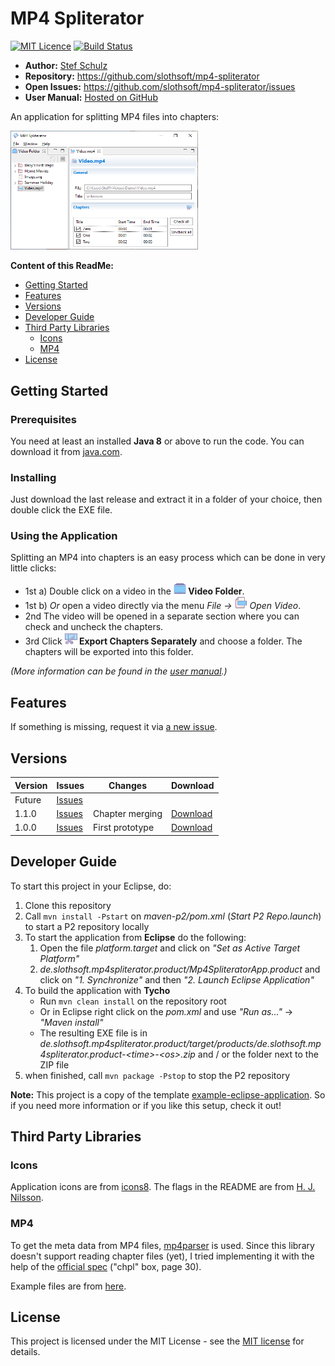 # MP4 Spliterator

[![MIT Licence](https://img.shields.io/github/license/jenkinsci/java-client-api.svg?label=License)](http://opensource.org/licenses/MIT) [![Build Status](https://travis-ci.com/slothsoft/mp4-spliterator.svg?branch=master)](https://travis-ci.com/slothsoft/mp4-spliterator)

- **Author:** [Stef Schulz](mailto:s.schulz@slothsoft.de)
- **Repository:** <https://github.com/slothsoft/mp4-spliterator>
- **Open Issues:** <https://github.com/slothsoft/mp4-spliterator/issues>
- **User Manual:** [Hosted on GitHub](https://slothsoft.github.io/mp4-spliterator/)

An application for splitting MP4 files into chapters: 

<img alt="Screenshot" src="docs/resources/images/screenshot.png" width="300"/>



**Content of this ReadMe:**

- [Getting Started](#getting-started)
- [Features](#features)
- [Versions](#versions)
- [Developer Guide](#developer-guide)
- [Third Party Libraries](#third-party-libraries)
    - [Icons](#icons)
    - [MP4](#mp4)
- [License](#license)



## Getting Started

### Prerequisites

You need at least an installed **Java 8** or above to run the code. You can download it from [java.com](https://www.java.com/download/).



### Installing

Just download the last release and extract it in a folder of your choice, then double click the EXE file.



### Using the Application


<p>Splitting an MP4 into chapters is an easy process which can be done in very 
little clicks:</p>

<ul>  
	<li>1st a) Double click on a video in the <b><img src="docs/resources/images/video-folder@2x.png" width="20"/> Video Folder</b>. </li>
	<li>1st b) <i>Or</i> open a video directly via the menu <i>File → <img src="docs/resources/images/file_video@2x.png" width="20"/> Open Video</i>. </li>
	<li>2nd The video will be opened in a separate section where you can check and uncheck the chapters.</li>
	<li>3rd Click <b><img src="docs/resources/images/export-split@2x.png" width="20"/> Export Chapters Separately</b> and choose a folder. The chapters will be exported into this folder.</li>
</ul>

*(More information can be found in the  [user manual](https://slothsoft.github.io/mp4-spliterator/).)*



##  Features

If something is missing, request it via [a new issue](https://github.com/slothsoft/mp4-spliterator/issues/new).



##  Versions


| Version       | Issues | Changes       | Download      |
| ------------- | ------ | ------------- | ------------- |
| Future | [Issues](https://github.com/slothsoft/mp4-spliterator/issues) | | |
| 1.1.0 | [Issues](https://github.com/slothsoft/mp4-spliterator/milestone/2?closed=1) | Chapter merging | [Download](https://github.com/slothsoft/mp4-spliterator/releases/tag/1.1.0)
| 1.0.0 | [Issues](https://github.com/slothsoft/mp4-spliterator/milestone/1?closed=1) | First prototype | [Download](https://github.com/slothsoft/mp4-spliterator/releases/tag/1.0.0)



## Developer Guide

To start this project in your Eclipse, do:

1. Clone this repository
1. Call `mvn install -Pstart` on _maven-p2/pom.xml_ (_Start P2 Repo.launch_) to start a P2 repository locally
1. To start the application from **Eclipse** do the following:
    1. Open the file _platform.target_ and click on _"Set as Active Target Platform"_
    1. _de.slothsoft.mp4spliterator.product/Mp4SpliteratorApp.product_ and click on _"1. Synchronize"_ and then _"2. Launch Eclipse Application"_
1. To build the application with **Tycho** 
     - Run `mvn clean install` on the repository root
     - Or in Eclipse right click on the _pom.xml_ and use _"Run as..."_ → _"Maven install"_
     - The resulting EXE file is in _de.slothsoft.mp4spliterator.product/target/products/de.slothsoft.mp4spliterator.product-&lt;time>-&lt;os>.zip_ and / or the folder next to the ZIP file
1. when finished, call `mvn package -Pstop` to stop the P2 repository


**Note:** This project is a copy of the template [example-eclipse-application](https://github.com/slothsoft/example-eclipse-application). So if you need more information or if you like this setup, check it out!



## Third Party Libraries

### Icons

Application icons are from [icons8](https://icons8.de/). The flags in the README are from [H. J. Nilsson](https://github.com/hjnilsson/country-flags).


### MP4

To get the meta data from MP4 files, [mp4parser](https://github.com/sannies/mp4parser) is used. Since this library doesn't support reading chapter files (yet), I tried implementing it with the help of the [official spec](https://www.adobe.com/content/dam/acom/en/devnet/flv/video_file_format_spec_v10.pdf) ("chpl" box, page 30).

Example files are from [here](http://techslides.com/sample-webm-ogg-and-mp4-video-files-for-html5).



## License

This project is licensed under the MIT License - see the [MIT license](LICENSE) for details.
